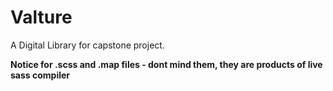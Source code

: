 # Valture
A Digital Library for capstone project.

**Notice for .scss and .map files - dont mind them, they are products of live sass compiler**
